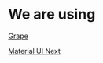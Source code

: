 # We are using

[Grape](https://chatgrape.com)

[Material UI Next](https://github.com/callemall/material-ui/tree/next)
